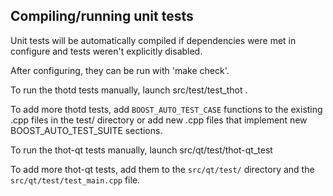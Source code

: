 Compiling/running unit tests
------------------------------------

Unit tests will be automatically compiled if dependencies were met in configure
and tests weren't explicitly disabled.

After configuring, they can be run with 'make check'.

To run the thotd tests manually, launch src/test/test_thot .

To add more thotd tests, add `BOOST_AUTO_TEST_CASE` functions to the existing
.cpp files in the test/ directory or add new .cpp files that
implement new BOOST_AUTO_TEST_SUITE sections.

To run the thot-qt tests manually, launch src/qt/test/thot-qt_test

To add more thot-qt tests, add them to the `src/qt/test/` directory and
the `src/qt/test/test_main.cpp` file.
